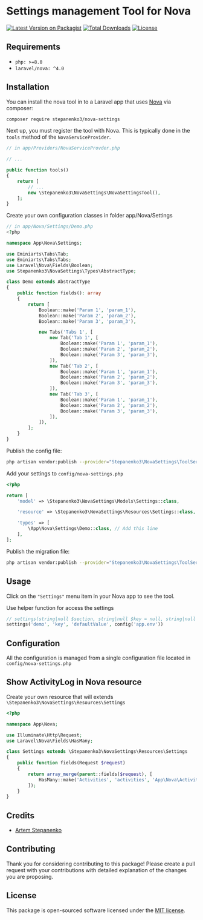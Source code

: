 # Settings management Tool for Nova

[![Latest Version on Packagist](https://img.shields.io/packagist/v/stepanenko3/nova-settings.svg?style=flat-square)](https://packagist.org/packages/stepanenko3/nova-settings)
[![Total Downloads](https://img.shields.io/packagist/dt/stepanenko3/nova-settings.svg?style=flat-square)](https://packagist.org/packages/stepanenko3/nova-settings)
[![License](https://poser.pugx.org/stepanenko3/nova-settings/license)](https://packagist.org/packages/stepanenko3/nova-settings)

## Requirements

- `php: >=8.0`
- `laravel/nova: ^4.0`

<!--
## Features
-
-->
<!-- ![screenshot of the command runner tool](screenshots/tool.png) -->

## Installation

You can install the nova tool in to a Laravel app that uses [Nova](https://nova.laravel.com) via composer:

```bash
composer require stepanenko3/nova-settings
```

Next up, you must register the tool with Nova. This is typically done in the `tools` method of the `NovaServiceProvider`.

```php
// in app/Providers/NovaServiceProvder.php

// ...

public function tools()
{
    return [
        // ...
        new \Stepanenko3\NovaSettings\NovaSettingsTool(),
    ];
}
```

Create your own configuration classes in folder app/Nova/Settings
```php
// in app/Nova/Settings/Demo.php
<?php

namespace App\Nova\Settings;

use Eminiarts\Tabs\Tab;
use Eminiarts\Tabs\Tabs;
use Laravel\Nova\Fields\Boolean;
use Stepanenko3\NovaSettings\Types\AbstractType;

class Demo extends AbstractType
{
    public function fields(): array
    {
        return [
            Boolean::make('Param 1', 'param_1'),
            Boolean::make('Param 2', 'param_2'),
            Boolean::make('Param 3', 'param_3'),

            new Tabs('Tabs 1', [
                new Tab('Tab 1', [
                    Boolean::make('Param 1', 'param_1'),
                    Boolean::make('Param 2', 'param_2'),
                    Boolean::make('Param 3', 'param_3'),
                ]),
                new Tab('Tab 2', [
                    Boolean::make('Param 1', 'param_1'),
                    Boolean::make('Param 2', 'param_2'),
                    Boolean::make('Param 3', 'param_3'),
                ]),
                new Tab('Tab 3', [
                    Boolean::make('Param 1', 'param_1'),
                    Boolean::make('Param 2', 'param_2'),
                    Boolean::make('Param 3', 'param_3'),
                ]),
            ]),
        ];
    }
}
```

Publish the config file:

``` bash
php artisan vendor:publish --provider="Stepanenko3\NovaSettings\ToolServiceProvider" --tag="config"
```

Add your settings to `config/nova-settings.php`
``` php
<?php

return [
    'model' => \Stepanenko3\NovaSettings\Models\Settings::class,

    'resource' => \Stepanenko3\NovaSettings\Resources\Settings::class,

    'types' => [
        \App\Nova\Settings\Demo::class, // Add this line
    ],
];
```


Publish the migration file:

``` bash
php artisan vendor:publish --provider="Stepanenko3\NovaSettings\ToolServiceProvider" --tag="migrations"
```

## Usage

Click on the `"Settings"` menu item in your Nova app to see the tool.

Use helper function for access the settings
``` php
// settings(string|null $section, string|null $key = null, string|null $default = null, string|null $env = null)
settings('demo', 'key', 'defaultValue', config('app.env'))
```

## Configuration
All the configuration is managed from a single configuration file located in `config/nova-settings.php`

## Show ActivityLog in Nova resource

Create your own resource that will extends `\Stepanenko3\NovaSettings\Resources\Settings`

``` php
<?php

namespace App\Nova;

use Illuminate\Http\Request;
use Laravel\Nova\Fields\HasMany;

class Settings extends \Stepanenko3\NovaSettings\Resources\Settings
{
    public function fields(Request $request)
    {
        return array_merge(parent::fields($request), [
            HasMany::make('Activities', 'activities', 'App\Nova\ActivityLog'),
        ]);
    }
}

```

<!--
### Screenshots
![screenshot of the command runner tool](screenshots/tool.png)

![screenshot of the command runner tool](screenshots/dark-mode.png)

![screenshot of the command runner tool](screenshots/mobile.png)

![screenshot of the command runner tool](screenshots/confirmation.png)

![screenshot of the command runner tool](screenshots/variable-input.png)

![screenshot of the command runner tool](screenshots/select-variable.png)

![screenshot of the command runner tool](screenshots/command-with-optional-flag.png)
-->

## Credits
- [Artem Stepanenko](https://github.com/stepanenko3)

## Contributing

Thank you for considering contributing to this package! Please create a pull request with your contributions with detailed explanation of the changes you are proposing.

## License

This package is open-sourced software licensed under the [MIT license](LICENSE.md).


